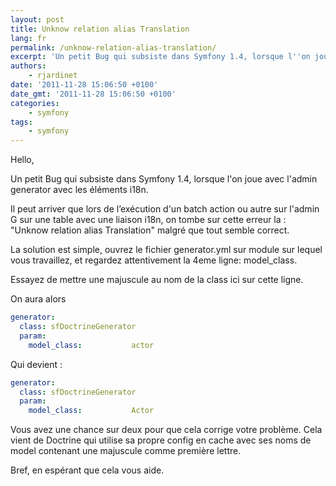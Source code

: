 ```yaml
---
layout: post
title: Unknow relation alias Translation
lang: fr
permalink: /unknow-relation-alias-translation/
excerpt: 'Un petit Bug qui subsiste dans Symfony 1.4, lorsque l''on joue avec l''admin generator avec les éléments i18n.'
authors:
    - rjardinet
date: '2011-11-28 15:06:50 +0100'
date_gmt: '2011-11-28 15:06:50 +0100'
categories:
    - symfony
tags:
    - symfony
---
```


Hello,

Un petit Bug qui subsiste dans Symfony 1.4, lorsque l'on joue avec l'admin generator avec les éléments i18n.

Il peut arriver que lors de l’exécution d'un batch action ou autre sur l'admin G sur une table avec une liaison i18n, on tombe sur cette erreur la : "Unknow relation alias Translation" malgré que tout semble correct.

La solution est simple, ouvrez le fichier generator.yml sur module sur lequel vous travaillez, et regardez attentivement la 4eme ligne: model\_class.

Essayez de mettre une majuscule au nom de la class ici sur cette ligne.

On aura alors

```yaml
generator:
  class: sfDoctrineGenerator
  param:
    model_class:           actor
```

Qui devient :

```yaml
generator:
  class: sfDoctrineGenerator
  param:
    model_class:           Actor
```

Vous avez une chance sur deux pour que cela corrige votre problème. Cela vient de Doctrine qui utilise sa propre config en cache avec ses noms de model contenant une majuscule comme première lettre.

Bref, en espérant que cela vous aide.
